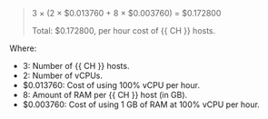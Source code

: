 > 3 × (2 × $0.013760 + 8 × $0.003760) = $0.172800
>
> Total: $0.172800, per hour cost of {{ CH }} hosts.

Where:
* 3: Number of {{ CH }} hosts.
* 2: Number of vCPUs.
* $0.013760: Cost of using 100% vCPU per hour.
* 8: Amount of RAM per {{ CH }} host (in GB).
* $0.003760: Cost of using 1 GB of RAM at 100% vCPU per hour.
